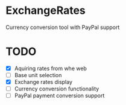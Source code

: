 # ExchangeRates
Currency conversion tool with PayPal support

# TODO 
- [x] Aquiring rates from whe web
- [ ] Base unit selection
- [x] Exchange rates display
- [ ] Currency conversion functionality
- [ ] PayPal payment conversion support
